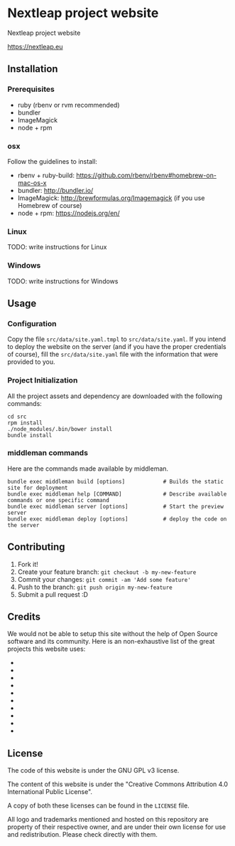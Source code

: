 
# Nextleap project website

Nextleap project website

https://nextleap.eu

## Installation

### Prerequisites

  - ruby (rbenv or rvm recommended)
  - bundler
  - ImageMagick
  - node + rpm

### osx

Follow the guidelines to install:

  - rbenv + ruby-build: https://github.com/rbenv/rbenv#homebrew-on-mac-os-x
  - bundler: http://bundler.io/
  - ImageMagick: http://brewformulas.org/Imagemagick (if you use Homebrew of course)
  - node + rpm: https://nodejs.org/en/

### Linux

TODO: write instructions for Linux

### Windows

TODO: write instructions for Windows

## Usage

### Configuration

Copy the file `src/data/site.yaml.tmpl` to `src/data/site.yaml`.
If you intend to deploy the website on the server (and if you have the proper credentials of course), fill the `src/data/site.yaml` file with the information that were provided to you.

### Project Initialization

All the project assets and dependency are downloaded with the following commands:

```shell
cd src
rpm install
./node_modules/.bin/bower install
bundle install
```

### middleman commands

Here are the commands made available by middleman.

```shell
bundle exec middleman build [options]            # Builds the static site for deployment
bundle exec middleman help [COMMAND]             # Describe available commands or one specific command
bundle exec middleman server [options]           # Start the preview server
bundle exec middleman deploy [options]           # deploy the code on the server
```

## Contributing

1. Fork it!
2. Create your feature branch: `git checkout -b my-new-feature`
3. Commit your changes: `git commit -am 'Add some feature'`
4. Push to the branch: `git push origin my-new-feature`
5. Submit a pull request :D

## Credits

We would not be able to setup this site without the help of Open Source software and its community.
Here is an non-exhaustive list of the great projects this website uses:

  - [middleman]: http://middlemanapp.org
  - [ruby]: http://ruby-lang.org
  - [Compass]: http://compass-style.org
  - [Sprockets]: https://github.com/sstephenson/sprockets
  - [Autoprefixer]:https://github.com/postcss/autoprefixer
  - [Zurb Foundation]: http://foundation.zurb.com
  - [middleman-simple-thumbnailer]: https://github.com/kubenstein/middleman-simple-thumbnailer
  - [bundler]: http://bundler.io/
  - [ImageMagick]: http://www.imagemagick.org
  - [nodejs]: https://nodejs.org/en/

## License

The code of this website is under the GNU GPL v3 license.

The content of this website is under the "Creative Commons Attribution 4.0 International Public License".

A copy of both these licenses can be found in the `LICENSE` file.

All logo and trademarks mentioned and hosted on this repository are property of their respective owner, and are under their own license for use and redistribution. Please check directly with them.
